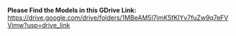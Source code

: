**Please Find the Models in this GDrive Link:** https://drive.google.com/drive/folders/1MBeAM5I7jmK5fKlYv7fuZw9q7eFVVimw?usp=drive_link
